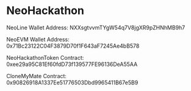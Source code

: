 # NeoHackathon

NeoLine Wallet Address: NXXsgtvvmTYgW54q7V8jgXR9pZHNhMB9h7

NeoEVM Wallet Address: 0x71Bc23122C04F3879D70f1F643aF7245Ae4bB578

NeoHackathonToken Contract: 0xee29a95C81Ef60fdD73f139577FE96136DeA55AA

CloneMyMate Contract: 0x90826918A1337Ee51776503Dbd9965411B67e5B9